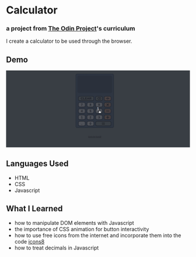 # Calculator
### a project from [The Odin Project](https://theodinproject.com)'s curriculum
I create a calculator to be used through the browser. 

## Demo
![calculator](/calculator.gif)

## Languages Used
- HTML
- CSS
- Javascript

## What I Learned
- how to manipulate DOM elements with Javascript
- the importance of CSS animation for button interactivity
- how to use free icons from the internet and incorporate them into the code [icons8](https://icons8.com)
- how to treat decimals in Javascript
